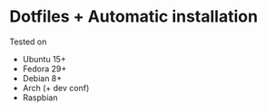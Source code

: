 # Dotfiles + Automatic installation

Tested on
* Ubuntu 15+
* Fedora 29+
* Debian 8+
* Arch (+ dev conf)
* Raspbian
